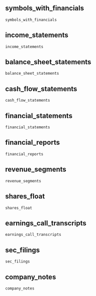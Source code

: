 ## symbols\_with\_financials
```@docs
symbols_with_financials
```

## income\_statements
```@docs
income_statements
```

## balance\_sheet\_statements
```@docs
balance_sheet_statements
```

## cash\_flow\_statements
```@docs
cash_flow_statements
```

## financial\_statements
```@docs
financial_statements
```

## financial\_reports
```@docs
financial_reports
```

## revenue\_segments
```@docs
revenue_segments
```

## shares\_float
```@docs
shares_float
```

## earnings\_call\_transcripts
```@docs
earnings_call_transcripts
```

## sec\_filings
```@docs
sec_filings
```

## company\_notes
```@docs
company_notes
```